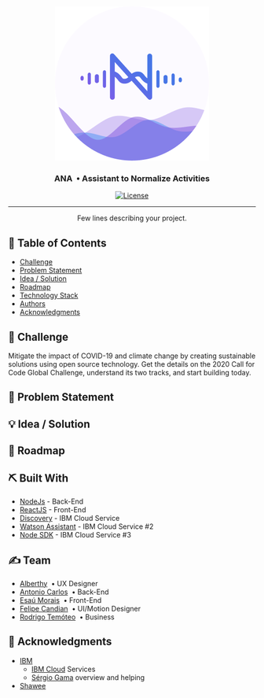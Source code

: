<p align="center">
  <a href="" rel="noopener">
 <img src="./public/images/Brand.png" alt="ANA &nbsp;&bull; Assistant to Normalize Activities"></a>
</p>
<h3 align="center">ANA &nbsp;&bull; Assistant to Normalize Activities</h3>

<div align="center">

[![License](https://img.shields.io/badge/license-MIT-blue.svg)](LICENSE)

</div>

---

<p align="center"> Few lines describing your project.
    <br> 
</p>

## 📝 Table of Contents

- [Challenge](#challenge)
- [Problem Statement](#problem_statement)
- [Idea / Solution](#idea)
- [Roadmap](#future_scope)
- [Technology Stack](#tech_stack)
- [Authors](#authors)
- [Acknowledgments](#acknowledgments)

## 🧐 Challenge <a name = "challenge"></a>

Mitigate the impact of COVID-19 and climate change by creating sustainable solutions using open source technology. Get the details on the 2020 Call for Code Global Challenge, understand its two tracks, and start building today.

## 🧐 Problem Statement <a name = "problem_statement"></a>

## 💡 Idea / Solution <a name = "idea"></a>

## 🚀 Roadmap <a name = "future_scope"></a>

## ⛏️ Built With <a name = "tech_stack"></a>

- [NodeJs](https://nodejs.org/) - Back-End
- [ReactJS](https://reactjs.org/) - Front-End
- [Discovery](https://www.ibm.com/cloud/watson-discovery) - IBM Cloud Service
- [Watson Assistant](https://www.ibm.com/cloud/watson-assistant/) - IBM Cloud Service #2
- [Node SDK](https://cloud.ibm.com/docs/cloud-foundry?topic=cloud-foundry-nodejs_runtime) - IBM Cloud Service #3

## ✍️ Team <a name = "authors"></a>

- [Alberthy](https://www.linkedin.com/in/alberthycoelho/) &nbsp;&bull; UX Designer
- [Antonio Carlos](https://www.linkedin.com/in/antonio-carlos149376b8/) &nbsp;&bull; Back-End
- [Esaú Morais](https://linkedin.com/in/emmorais) &nbsp;&bull; Front-End
- [Felipe Candian](https://www.linkedin.com/in/felipecandian/) &nbsp;&bull; UI/Motion Designer
- [Rodrigo Temóteo](https://www.linkedin.com/in/rodrigo-de-ara%C3%BAjo-tem%C3%B3teo-42020317/) &nbsp;&bull; Business

## 🎉 Acknowledgments <a name = "acknowledgments"></a>

- [IBM](https://ibm.com)
  - [IBM Cloud](https://cloud.ibm.com) Services
  - [Sérgio Gama](https://www.linkedin.com/in/sergiogama) overview and helping
- [Shawee](https://shawee.io)
